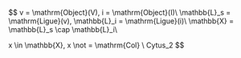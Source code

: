 $$
v = \mathrm{Object}(V), i = \mathrm{Object}(I)\\
\mathbb{L}_s = \mathrm{Ligue}(v), \mathbb{L}_i = \mathrm{Ligue}(i)\\
\mathbb{X} = \mathbb{L}_s \cap \mathbb{L}_i\\

x \in \mathbb{X}, x \not = \mathrm{Col} \  Cytus_2
$$